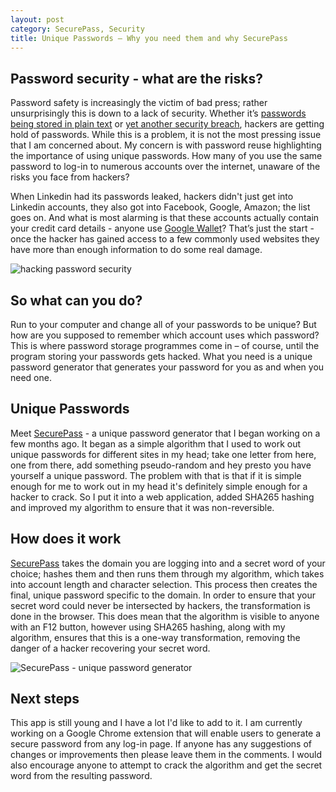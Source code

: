 ```yaml
---
layout: post
category: SecurePass, Security
title: Unique Passwords – Why you need them and why SecurePass
---
```


## Password security - what are the risks?

Password safety is increasingly the victim of bad press; rather unsurprisingly this is down to a lack of security. Whether it’s [passwords being stored in plain text][1] or [yet another security breach][2], hackers are getting hold of passwords. While this is a problem, it is not the most pressing issue that I am concerned about. My concern is with password reuse highlighting the importance of using unique passwords. How many of you use the same password to log-in to numerous accounts over the internet, unaware of the risks you face from hackers?

<!--excerpt-->

When Linkedin had its passwords leaked, hackers didn't just get into Linkedin accounts, they also got into Facebook, Google, Amazon; the list goes on. And what is most alarming is that these accounts actually contain your credit card details - anyone use [Google Wallet][3]? That’s just the start - once the hacker has gained access to a few commonly used websites they have more than enough information to do some real damage.

![hacking password security][4]

## So what can you do?

Run to your computer and change all of your passwords to be unique? But how are you supposed to remember which account uses which password? This is where password storage programmes come in – of course, until the program storing your passwords gets hacked. What you need is a unique password generator that generates your password for you as and when you need one.

## Unique Passwords

Meet [SecurePass][5] - a unique password generator that I began working on a few months ago. It began as a simple algorithm that I used to work out unique passwords for different sites in my head; take one letter from here, one from there, add something pseudo-random and hey presto you have yourself a unique password. The problem with that is that if it is simple enough for me to work out in my head it's definitely simple enough for a hacker to crack. So I put it into a web application, added SHA265 hashing and improved my algorithm to ensure that it was non-reversible.

## How does it work

[SecurePass][5] takes the domain you are logging into and a secret word of your choice; hashes them and then runs them through my algorithm, which takes into account length and character selection. This process then creates the final, unique password specific to the domain. In order to ensure that your secret word could never be intersected by hackers, the transformation is done in the browser. This does mean that the algorithm is visible to anyone with an F12 button, however using SHA265 hashing, along with my algorithm, ensures that this is a one-way transformation, removing the danger of a hacker recovering your secret word.

![SecurePass - unique password generator][6]

## Next steps

This app is still young and I have a lot I'd like to add to it. I am currently working on a Google Chrome extension that will enable users to generate a secure password from any log-in page. If anyone has any suggestions of changes or improvements then please leave them in the comments. I would also encourage anyone to attempt to crack the algorithm and get the secret word from the resulting password.

   [1]: http://plaintextoffenders.com/ "plain text offenders"
   [2]: https://drupal.org/news/130529SecurityUpdate "Important Security Update: Reset Your Drupal.org Password"
   [3]: https://wallet.google.com/ "Google Wallet"
   [4]: /../images//hackers_security_password-100004008-gallery.jpg
   [5]: http://www.macsentom.co.uk/SecurePass "SecurePass - Secure Password Generator"
   [6]: /../images/SecurePass.png